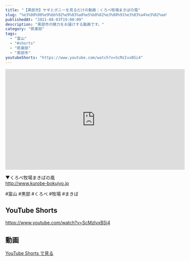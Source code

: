 ```yaml
---
title: "【黒部市】ヤギとポニーを見るだけの動画｜くろべ牧場まきばの風"
slug: "%e3%80%90%e9%bb%92%e9%83%a8%e5%b8%82%e3%80%91%e3%83%a4%e3%82%ae%e3%81%a8%e3%83%9d%e3%83%8b%e3%83%bc%e3%82%92%e8%a6%8b%e3%82%8b%e3%81%a0%e3%81%91%e3%81%ae%e5%8b%95%e7%94%bb%ef%bd%9c%e3%81%8f%e3%82%8d"
publishedAt: "2021-08-03T19:00:09"
description: "黒部市の魅力をお届けする動画です。"
category: "県東部"
tags: 
  - "富山"
  - "#shorts"
  - "県東部"
  - "黒部市"
youtubeShorts: "https://www.youtube.com/watch?v=ScMzIvxBSi4"
---
```


<iframe width="560" height="315" src="https://www.youtube.com/embed/YhPgRnzYddk" frameborder="0" allowfullscreen></iframe>

▼くろべ牧場まきばの風<br />
http://www.kurobe-bokujyo.jp

#富山 #黒部 #くろべ #牧場 #まきば

## YouTube Shorts

https://www.youtube.com/watch?v=ScMzIvxBSi4

## 動画

[YouTube Shorts で見る](https://www.youtube.com/watch?v=ScMzIvxBSi4)

